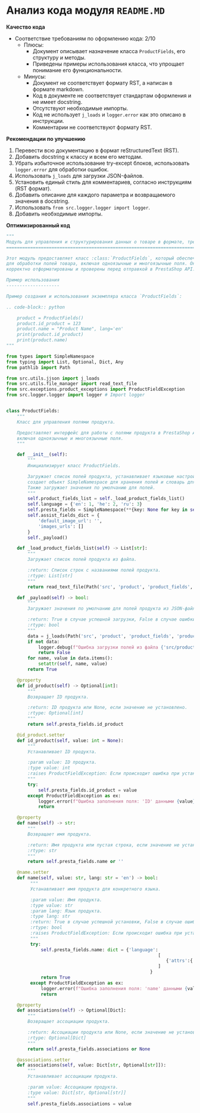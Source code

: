 # Анализ кода модуля `README.MD`

**Качество кода**

- Соответствие требованиям по оформлению кода: 2/10
    - Плюсы:
        - Документ описывает назначение класса `ProductFields`, его структуру и методы.
        - Приведены примеры использования класса, что упрощает понимание его функциональности.
    - Минусы:
        - Документ не соответствует формату RST, а написан в формате markdown.
        - Код в документе не соответствует стандартам оформления и не имеет docstring.
        - Отсутствуют необходимые импорты.
        - Код не использует `j_loads` и `logger.error` как это описано в инструкции.
        - Комментарии не соответствуют формату RST.

**Рекомендации по улучшению**

1.  Перевести всю документацию в формат reStructuredText (RST).
2.  Добавить docstring к классу и всем его методам.
3.  Убрать избыточное использование try-except блоков, использовать `logger.error` для обработки ошибок.
4.  Использовать `j_loads` для загрузки JSON-файлов.
5.  Установить единый стиль для комментариев, согласно инструкциям (RST формат).
6.  Добавить описание для каждого параметра и возвращаемого значения в docstring.
7.  Использовать  `from src.logger.logger import logger`.
8.  Добавить необходимые импорты.

**Оптимизированный код**

```python
"""
Модуль для управления и структурирования данных о товаре в формате, требуемом PrestaShop API.
=========================================================================================

Этот модуль предоставляет класс :class:`ProductFields`, который обеспечивает всесторонний интерфейс
для обработки полей товара, включая одноязычные и многоязычные поля. Он гарантирует, что данные
корректно отформатированы и проверены перед отправкой в PrestaShop API.

Пример использования
--------------------

Пример создания и использования экземпляра класса `ProductFields`:

.. code-block:: python

    product = ProductFields()
    product.id_product = 123
    product.name = "Product Name", lang='en'
    print(product.id_product)
    print(product.name)
"""

from types import SimpleNamespace
from typing import List, Optional, Dict, Any
from pathlib import Path

from src.utils.jjson import j_loads
from src.utils.file_manager import read_text_file
from src.exceptions.product_exceptions import ProductFieldException
from src.logger.logger import logger # Import logger


class ProductFields:
    """
    Класс для управления полями продукта.

    Предоставляет интерфейс для работы с полями продукта в PrestaShop API,
    включая одноязычные и многоязычные поля.
    """

    def __init__(self):
        """
        Инициализирует класс ProductFields.

        Загружает список полей продукта, устанавливает языковые настройки,
        создает объект SimpleNamespace для хранения полей и словарь для дополнительных полей.
        Также загружает значения по умолчанию для полей.
        """
        self.product_fields_list = self._load_product_fields_list()
        self.language = {'en': 1, 'he': 2, 'ru': 3}
        self.presta_fields = SimpleNamespace(**{key: None for key in self.product_fields_list})
        self.assist_fields_dict = {
            'default_image_url': '',
            'images_urls': []
        }
        self._payload()

    def _load_product_fields_list(self) -> List[str]:
        """
        Загружает список полей продукта из файла.

        :return: Список строк с названиями полей продукта.
        :rtype: List[str]
        """
        return read_text_file(Path('src', 'product', 'product_fields', 'fields_list.txt'), as_list=True) # путь изменен на относительный

    def _payload(self) -> bool:
        """
        Загружает значения по умолчанию для полей продукта из JSON-файла.

        :return: True в случае успешной загрузки, False в случае ошибки.
        :rtype: bool
        """
        data = j_loads(Path('src', 'product', 'product_fields', 'product_fields_default_values.json')) # путь изменен на относительный
        if not data:
            logger.debug(f"Ошибка загрузки полей из файла {'src/product/product_fields/product_fields_default_values.json'}") # путь изменен на относительный
            return False
        for name, value in data.items():
            setattr(self, name, value)
        return True

    @property
    def id_product(self) -> Optional[int]:
        """
        Возвращает ID продукта.

        :return: ID продукта или None, если значение не установлено.
        :rtype: Optional[int]
        """
        return self.presta_fields.id_product

    @id_product.setter
    def id_product(self, value: int = None):
        """
        Устанавливает ID продукта.

        :param value: ID продукта.
        :type value: int
        :raises ProductFieldException: Если происходит ошибка при установке значения.
        """
        try:
            self.presta_fields.id_product = value
        except ProductFieldException as ex:
            logger.error(f"Ошибка заполнения поля: 'ID' данными {value}\n        Ошибка: ", ex) #используем logger.error
            return

    @property
    def name(self) -> str:
        """
        Возвращает имя продукта.

        :return: Имя продукта или пустая строка, если значение не установлено.
        :rtype: str
        """
        return self.presta_fields.name or ''

    @name.setter
    def name(self, value: str, lang: str = 'en') -> bool:
         """
         Устанавливает имя продукта для конкретного языка.

         :param value: Имя продукта.
         :type value: str
         :param lang: Язык продукта.
         :type lang: str
         :return: True в случае успешной установки, False в случае ошибки.
         :rtype: bool
         :raises ProductFieldException: Если происходит ошибка при установке значения.
         """
         try:
             self.presta_fields.name: dict = {'language':
                                                         [
                                                            {'attrs':{'id':self.language[lang]}, 'value': value},
                                                         ]
                                                      }
             return True
         except ProductFieldException as ex:
             logger.error(f"Ошибка заполнения поля: 'name' данными {value}\n        Ошибка: ", ex) #используем logger.error
             return

    @property
    def associations(self) -> Optional[Dict]:
        """
        Возвращает ассоциации продукта.

        :return: Ассоциации продукта или None, если значение не установлено.
        :rtype: Optional[Dict]
        """
        return self.presta_fields.associations or None

    @associations.setter
    def associations(self, value: Dict[str, Optional[str]]):
        """
        Устанавливает ассоциации продукта.

        :param value: Ассоциации продукта.
        :type value: Dict[str, Optional[str]]
        """
        self.presta_fields.associations = value
```
